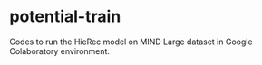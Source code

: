 # potential-train
Codes to run the HieRec model on MIND Large dataset in Google Colaboratory environment.
